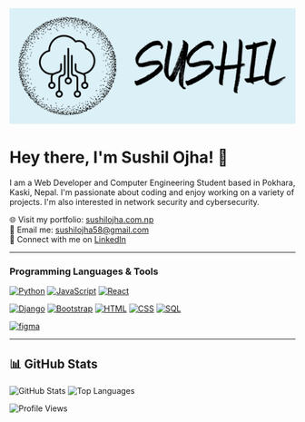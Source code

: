 ![Profile Picture](https://github.com/suss58/suss58/blob/main/Color%20logo%20with%20background.png)

# Hey there, I'm Sushil Ojha! 👋
I am a Web Developer and Computer Engineering Student based in Pokhara, Kaski, Nepal. I'm passionate about coding and enjoy working on a variety of projects. I'm also interested in network security and cybersecurity.

🌐 Visit my portfolio: [sushilojha.com.np](https://sushilojha.com.np/)  
📧 Email me: [sushilojha58@gmail.com](mailto:sushilojha58@gmail.com)  
💼 Connect with me on [LinkedIn](https://www.linkedin.com/in/sushilojha)  

---


### Programming Languages & Tools
[![Python](https://raw.githubusercontent.com/rahul-jha98/github_readme_icons/main/language_and_tools/square/python/python.svg)](https://www.python.org/)
[![JavaScript](https://raw.githubusercontent.com/rahul-jha98/github_readme_icons/main/language_and_tools/square/javascript/javascript.svg)](https://developer.mozilla.org/en-US/docs/Web/JavaScript)
[![React](https://raw.githubusercontent.com/rahul-jha98/github_readme_icons/main/language_and_tools/square/react/react.svg)](https://reactjs.org/)

[![Django](https://img.shields.io/badge/Django-092E20?style=for-the-badge&logo=django&logoColor=white)](https://www.djangoproject.com/)
[![Bootstrap](https://img.shields.io/badge/Bootstrap-7952B3?style=for-the-badge&logo=bootstrap&logoColor=white)](https://getbootstrap.com/)
[![HTML](https://img.shields.io/badge/HTML-E34F26?style=for-the-badge&logo=html5&logoColor=white)](https://developer.mozilla.org/en-US/docs/Web/HTML)
[![CSS](https://img.shields.io/badge/CSS-1572B6?style=for-the-badge&logo=css3&logoColor=white)](https://developer.mozilla.org/en-US/docs/Web/CSS)
[![SQL](https://img.shields.io/badge/SQL-4479A1?style=for-the-badge&logo=postgresql&logoColor=white)](https://www.postgresql.org/)

<a href="https://www.figma.com/" target="_blank"> <img src="https://raw.githubusercontent.com/rahul-jha98/github_readme_icons/main/language_and_tools/square/figma/figma.svg" alt="figma" height='42px'/> </a>


---

## 📊 GitHub Stats

![GitHub Stats](https://github-readme-stats.vercel.app/api?username=suss58&show_icons=true&theme=dark)  ![Top Languages](https://github-readme-stats.vercel.app/api/top-langs/?username=suss58&layout=compact&theme=dark)




![Profile Views](https://komarev.com/ghpvc/?username=suss58&color=blueviolet)

